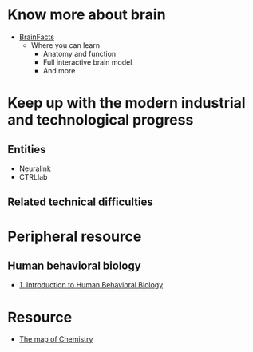 # Know more about brain
- [BrainFacts](https://www.brainfacts.org/)
  - Where you can learn
    - Anatomy and function
    - Full interactive brain model
    - And more

# Keep up with the modern industrial and technological progress
## Entities
- Neuralink
- CTRLlab
## Related technical difficulties


# Peripheral resource
## Human behavioral biology
- [1. Introduction to Human Behavioral Biology](https://www.youtube.com/watch?v=NNnIGh9g6fA)

# Resource
- [The map of Chemistry](https://www.youtube.com/watch?v=P3RXtoYCW4M)